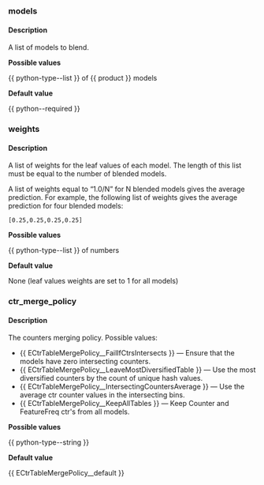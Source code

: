  ### models

#### Description

A list of models to blend.

**Possible values**

{{ python-type--list }} of {{ product }} models

**Default value**

{{ python--required }}

### weights

#### Description

A list of weights for the leaf values of each model. The length of this list must be equal to the number of blended models.

А list of weights equal to <q>1.0/N</q> for N blended models gives the average prediction. For example, the following list of weights gives the average prediction for four blended models:

```
[0.25,0.25,0.25,0.25]
```
**Possible values**

{{ python-type--list }} of numbers

**Default value**

None (leaf values weights are set to 1 for all models)

### ctr_merge_policy

#### Description

The counters merging policy. Possible values:
- {{ ECtrTableMergePolicy__FailIfCtrsIntersects }} — Ensure that the models have zero intersecting counters.
- {{ ECtrTableMergePolicy__LeaveMostDiversifiedTable }} — Use the most diversified counters by the count of unique hash values.
- {{ ECtrTableMergePolicy__IntersectingCountersAverage }} — Use the average ctr counter values in the intersecting bins.
- {{ ECtrTableMergePolicy__KeepAllTables }} — Keep Counter and FeatureFreq ctr's from all models.

**Possible values**

{{ python-type--string }}

**Default value**

{{ ECtrTableMergePolicy__default }}

